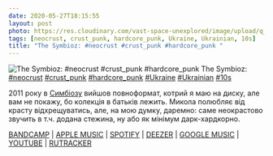 ```yaml
---
date: 2020-05-27T18:15:55
layout: post
photo: https://res.cloudinary.com/vast-space-unexplored/image/upload/q_auto,dpr_auto,w_auto/photos/photo_978_27-05-2020_18-15-55.jpg
tags: [neocrust, crust_punk, hardcore_punk, Ukraine, Ukrainian, 10s]
title: "The Symbioz: #neocrust #crust_punk #hardcore_punk "
---
```

![The Symbioz: #neocrust #crust_punk #hardcore_punk ](https://res.cloudinary.com/vast-space-unexplored/image/upload/q_auto,dpr_auto,w_auto/photos/photo_978_27-05-2020_18-15-55.jpg)
The Symbioz: [#neocrust](/tags/#neocrust) [#crust_punk](/tags/#crust_punk) [#hardcore_punk](/tags/#hardcore_punk) [#Ukraine](/tags/#Ukraine) [#Ukrainian](/tags/#Ukrainian) [#10s](/tags/#10s)

2011 року в [Симбіозу](/2020-04-04-the-symbioz--hardcore-punk-grindcore-ukraine-10s) вийшов повноформат, котрий я маю на диску, але вам не покажу, бо колекція в батьків лежить. Микола полюбляє від красту відхрещуватись, але, на мою думку, даремно: саме неокрастово звучить в т.ч. додана стежина, ну або як мінімум дарк-хардкорно.

[BANDCAMP](https://thesymbioz.bandcamp.com/album/--3) \| [APPLE MUSIC](https://music.apple.com/us/album/%D0%BD%D0%B5%D0%B2%D1%82%D1%96%D1%88%D0%BD%D1%96-%D0%BA%D0%B0%D1%80%D1%82%D0%B8%D0%BD%D0%B8-%D1%81%D1%8C%D0%BE%D0%B3%D0%BE%D0%B4%D0%B5%D0%BD%D0%BD%D1%8F/1456633131) \| [SPOTIFY](https://open.spotify.com/album/72hInXgRzwuQPG4ejJ9G1N) \| [DEEZER](https://www.deezer.com/album/90695282?utm_source=deezer&amp;utm_content=album-90695282&amp;utm_term=1601611822_1590592450&amp;utm_medium=web) \| [GOOGLE MUSIC](https://play.google.com/music/m/Bmjl7wg6wxzjgg7h6py7k3c3bxe?t=___-_The_Symbioz) \| [YOUTUBE](https://www.youtube.com/playlist?list=OLAK5uy_kHwePJsWU6Ufc--Jz2RNYSL7GMbxFwm14) \| [RUTRACKER](https://rutracker.org/forum/viewtopic.php?t=3426322)